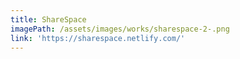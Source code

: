 ```yaml
---
title: ShareSpace
imagePath: /assets/images/works/sharespace-2-.png
link: 'https://sharespace.netlify.com/'
---
```


